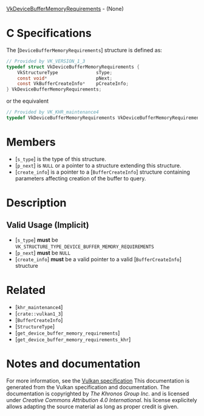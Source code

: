 [VkDeviceBufferMemoryRequirements](https://www.khronos.org/registry/vulkan/specs/1.3-extensions/man/html/VkDeviceBufferMemoryRequirements.html) - (None)

# C Specifications
The [`DeviceBufferMemoryRequirements`] structure is defined as:
```c
// Provided by VK_VERSION_1_3
typedef struct VkDeviceBufferMemoryRequirements {
    VkStructureType              sType;
    const void*                  pNext;
    const VkBufferCreateInfo*    pCreateInfo;
} VkDeviceBufferMemoryRequirements;
```
or the equivalent
```c
// Provided by VK_KHR_maintenance4
typedef VkDeviceBufferMemoryRequirements VkDeviceBufferMemoryRequirementsKHR;
```

# Members
- [`s_type`] is the type of this structure.
- [`p_next`] is `NULL` or a pointer to a structure extending this structure.
- [`create_info`] is a pointer to a [`BufferCreateInfo`] structure containing parameters affecting creation of the buffer to query.

# Description
## Valid Usage (Implicit)
-  [`s_type`] **must**  be `VK_STRUCTURE_TYPE_DEVICE_BUFFER_MEMORY_REQUIREMENTS`
-  [`p_next`] **must**  be `NULL`
-  [`create_info`] **must**  be a valid pointer to a valid [`BufferCreateInfo`] structure

# Related
- [`khr_maintenance4`]
- [`crate::vulkan1_3`]
- [`BufferCreateInfo`]
- [`StructureType`]
- [`get_device_buffer_memory_requirements`]
- [`get_device_buffer_memory_requirements_khr`]

# Notes and documentation
For more information, see the [Vulkan specification](https://www.khronos.org/registry/vulkan/specs/1.3-extensions/html/vkspec.html)
This documentation is generated from the Vulkan specification and documentation.
The documentation is copyrighted by *The Khronos Group Inc.* and is licensed under *Creative Commons Attribution 4.0 International*.
his license explicitely allows adapting the source material as long as proper credit is given.
        